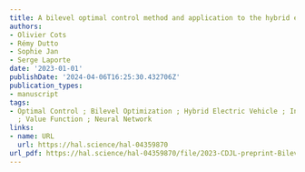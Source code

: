 ```yaml
---
title: A bilevel optimal control method and application to the hybrid electric vehicle
authors:
- Olivier Cots
- Rémy Dutto
- Sophie Jan
- Serge Laporte
date: '2023-01-01'
publishDate: '2024-04-06T16:25:30.432706Z'
publication_types:
- manuscript
tags:
- Optimal Control ; Bilevel Optimization ; Hybrid Electric Vehicle ; Indirect Shooting
  ; Value Function ; Neural Network
links:
- name: URL
  url: https://hal.science/hal-04359870
url_pdf: https://hal.science/hal-04359870/file/2023-CDJL-preprint-Bilevel.pdf
---
```

